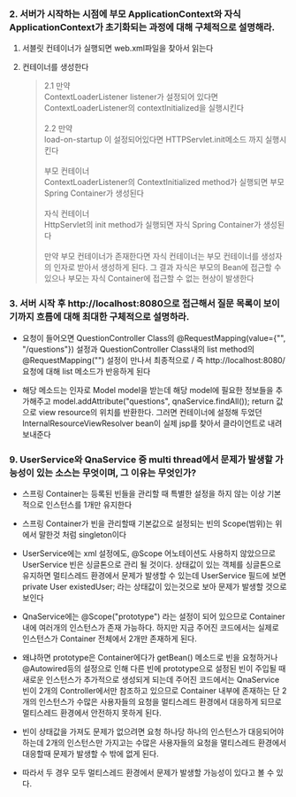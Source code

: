 ### 2. 서버가 시작하는 시점에 부모 ApplicationContext와 자식 ApplicationContext가 초기화되는 과정에 대해 구체적으로 설명해라.

1. 서블릿 컨테이너가 실행되면 web.xml파일을 찾아서 읽는다
2. 컨테이너를 생성한다

    > 2.1  만약<br>ContextLoaderListener listener가 설정되어 있다면 ContextLoaderListener의 contextInitialized을 실행시킨다<br><br>
	2.2
	만약<br>load-on-startup 이 설정되어있다면 HTTPServlet.init메소드 까지 실행시킨다
	<br><br>
	부모 컨테이너<br>
	ContextLoaderListener의 ContextInitialized method가 실행되면 부모 Spring Container가 생성된다<br><br>
	자식 컨테이너<br>
	HttpServlet의 init method가 실행되면 자식 Spring Container가 생성된다<br><br>
	만약 부모 컨테이너가 존재한다면 자식 컨테이너는 부모 컨테이너를 생성자의 인자로 받아서 생성하게 된다. 그 결과 자식은 부모의 Bean에 접근할 수 있으나 부모는 자식 Container에 접근할 수 없는 현상이 발생한다

### 3. 서버 시작 후 http://localhost:8080으로 접근해서 질문 목록이 보이기까지 흐름에 대해 최대한 구체적으로 설명하라. 
* 요청이 들어오면 QuestionController Class의 @RequestMapping(value={"", "/questions"}) 설정과 QuestionController Class내의 list method의 @RequestMapping("") 설정이 만나서 최종적으로 / 즉 http://localhost:8080/ 요청에 대해 list 메소드가 반응하게 된다

* 해당 메소드는 인자로 Model model을 받는데 해당 model에 필요한 정보들을 추가해주고
model.addAttribute("questions", qnaService.findAll());
return 값으로 view resource의 위치를 반환한다.
그러면 컨테이너에 설정해 두었던 InternalResourceViewResolver bean이 실제 jsp를 찾아서 클라이언트로 내려보내준다


### 9. UserService와 QnaService 중 multi thread에서 문제가 발생할 가능성이 있는 소스는 무엇이며, 그 이유는 무엇인가?
* 스프링 Container는 등록된 빈들을 관리할 때 특별한 설정을 하지 않는 이상 기본적으로 인스턴스를 1개만 유지한다

* 스프링 Container가 빈을 관리할때 기본값으로 설정되는 빈의 Scope(범위)는 위에서 말한것 처럼 singleton이다

* UserService에는 xml 설정에도, @Scope 어노테이션도 사용하지 않았으므로 UserService 빈은 싱글톤으로 관리 될 것이다.
상태값이 있는 객체를 싱글톤으로 유지하면 멀티스레드 환경에서 문제가 발생할 수 있는데 UserService 필드에 보면 private User existedUser; 라는 상태값이 있는것으로 보아 문제가 발생할 것으로 보인다

* QnaService에는 @Scope("prototype") 라는 설정이 되어 있으므로 Container내에 여러개의 인스턴스가 존재 가능하다.
하지만 지금 주어진 코드에서는 실제로 인스턴스가 Container 전체에서 2개만 존재하게 된다.

* 왜냐하면 prototype은 Container에다가 getBean() 메소드로 빈을 요청하거나 @Autowired등의 설정으로 인해 다른 빈에 prototype으로 설정된 빈이 주입될 때 새로운 인스턴스가 추가적으로 생성되게 되는데 주어진 코드에서는 QnaService 빈이 2개의 Controller에서만 참조하고 있으므로 Container 내부에 존재하는 단 2개의 인스턴스가 수많은 사용자들의 요청을 멀티스레드 환경에서 대응하게 되므로 멀티스레드 환경에서 안전하지 못하게 된다.

* 빈이 상태값을 가져도 문제가 없으려면 요청 하나당 하나의 인스턴스가 대응되어야 하는데 2개의 인스턴스만 가지고는 수많은 사용자들의 요청을 멀티스레드 환경에서 대응할때 문제가 발생할 수 밖에 없게 된다.

* 따라서 두 경우 모두 멀티스레드 환경에서 문제가 발생할 가능성이 있다고 볼 수 있다.


